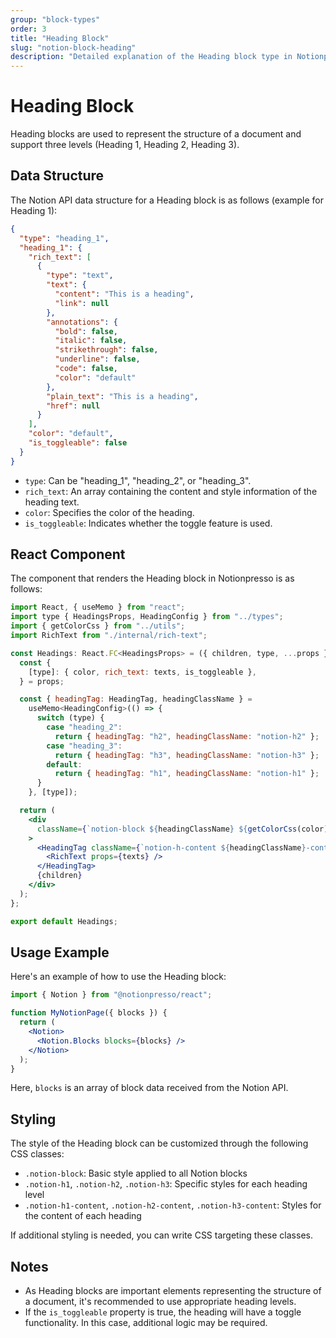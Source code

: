 ```yaml
---
group: "block-types"
order: 3
title: "Heading Block"
slug: "notion-block-heading"
description: "Detailed explanation of the Heading block type in Notionpresso."
---
```


# Heading Block

Heading blocks are used to represent the structure of a document and support three levels (Heading 1, Heading 2, Heading 3).

## Data Structure

The Notion API data structure for a Heading block is as follows (example for Heading 1):

```json
{
  "type": "heading_1",
  "heading_1": {
    "rich_text": [
      {
        "type": "text",
        "text": {
          "content": "This is a heading",
          "link": null
        },
        "annotations": {
          "bold": false,
          "italic": false,
          "strikethrough": false,
          "underline": false,
          "code": false,
          "color": "default"
        },
        "plain_text": "This is a heading",
        "href": null
      }
    ],
    "color": "default",
    "is_toggleable": false
  }
}
```

- `type`: Can be "heading_1", "heading_2", or "heading_3".
- `rich_text`: An array containing the content and style information of the heading text.
- `color`: Specifies the color of the heading.
- `is_toggleable`: Indicates whether the toggle feature is used.

## React Component

The component that renders the Heading block in Notionpresso is as follows:

```jsx
import React, { useMemo } from "react";
import type { HeadingsProps, HeadingConfig } from "../types";
import { getColorCss } from "../utils";
import RichText from "./internal/rich-text";

const Headings: React.FC<HeadingsProps> = ({ children, type, ...props }) => {
  const {
    [type]: { color, rich_text: texts, is_toggleable },
  } = props;

  const { headingTag: HeadingTag, headingClassName } =
    useMemo<HeadingConfig>(() => {
      switch (type) {
        case "heading_2":
          return { headingTag: "h2", headingClassName: "notion-h2" };
        case "heading_3":
          return { headingTag: "h3", headingClassName: "notion-h3" };
        default:
          return { headingTag: "h1", headingClassName: "notion-h1" };
      }
    }, [type]);

  return (
    <div
      className={`notion-block ${headingClassName} ${getColorCss(color)}`}
    >
      <HeadingTag className={`notion-h-content ${headingClassName}-content`}>
        <RichText props={texts} />
      </HeadingTag>
      {children}
    </div>
  );
};

export default Headings;
```

## Usage Example

Here's an example of how to use the Heading block:

```jsx
import { Notion } from "@notionpresso/react";

function MyNotionPage({ blocks }) {
  return (
    <Notion>
      <Notion.Blocks blocks={blocks} />
    </Notion>
  );
}
```

Here, `blocks` is an array of block data received from the Notion API.

## Styling

The style of the Heading block can be customized through the following CSS classes:

- `.notion-block`: Basic style applied to all Notion blocks
- `.notion-h1`, `.notion-h2`, `.notion-h3`: Specific styles for each heading level
- `.notion-h1-content`, `.notion-h2-content`, `.notion-h3-content`: Styles for the content of each heading

If additional styling is needed, you can write CSS targeting these classes.

## Notes

- As Heading blocks are important elements representing the structure of a document, it's recommended to use appropriate heading levels.
- If the `is_toggleable` property is true, the heading will have a toggle functionality. In this case, additional logic may be required.
